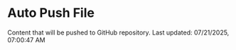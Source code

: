# Auto Push File

Content that will be pushed to GitHub repository.
Last updated: 07/21/2025, 07:00:47 AM